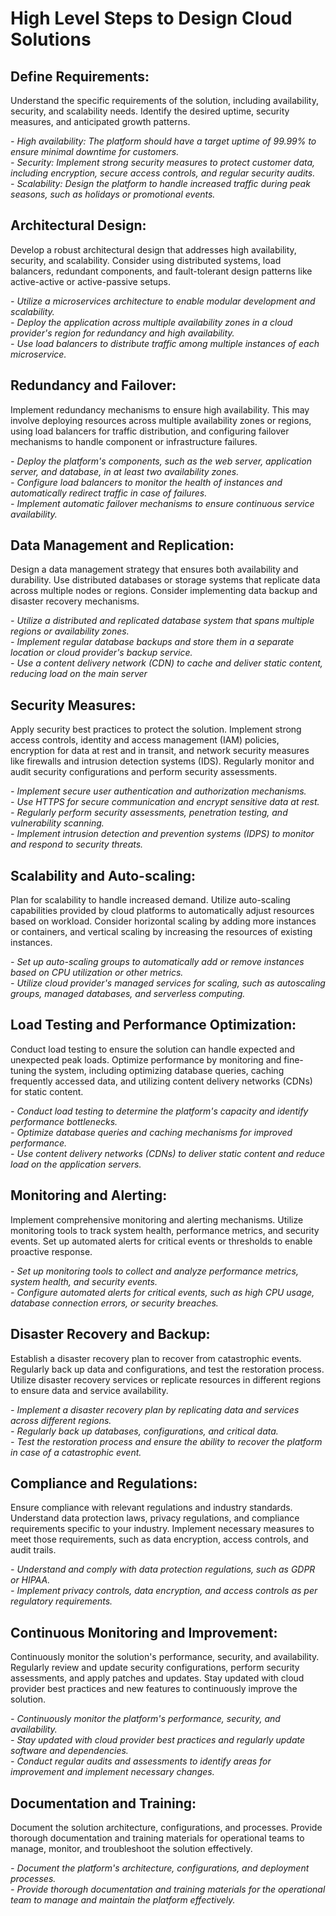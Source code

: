 # High Level Steps to Design Cloud Solutions
    
## Define Requirements: 
Understand the specific requirements of the solution, including availability, security, and scalability needs. Identify the desired uptime, security measures, and anticipated growth patterns.  

   *- High availability: The platform should have a target uptime of 99.99% to ensure minimal downtime for customers.  
    - Security: Implement strong security measures to protect customer data, including encryption, secure access controls, and regular security audits.  
    - Scalability: Design the platform to handle increased traffic during peak seasons, such as holidays or promotional events.*  

## Architectural Design: 
Develop a robust architectural design that addresses high availability, security, and scalability. Consider using distributed systems, load balancers, redundant components, and fault-tolerant design patterns like active-active or active-passive setups.  

   *- Utilize a microservices architecture to enable modular development and scalability.  
    - Deploy the application across multiple availability zones in a cloud provider's region for redundancy and high availability.  
    - Use load balancers to distribute traffic among multiple instances of each microservice.*  
    
## Redundancy and Failover: 
Implement redundancy mechanisms to ensure high availability. This may involve deploying resources across multiple availability zones or regions, using load balancers for traffic distribution, and configuring failover mechanisms to handle component or infrastructure failures.  

   *- Deploy the platform's components, such as the web server, application server, and database, in at least two availability zones.  
    - Configure load balancers to monitor the health of instances and automatically redirect traffic in case of failures.  
    - Implement automatic failover mechanisms to ensure continuous service availability.*  

## Data Management and Replication: 
Design a data management strategy that ensures both availability and durability. Use distributed databases or storage systems that replicate data across multiple nodes or regions. Consider implementing data backup and disaster recovery mechanisms.  

   *- Utilize a distributed and replicated database system that spans multiple regions or availability zones.  
    - Implement regular database backups and store them in a separate location or cloud provider's backup service.  
    - Use a content delivery network (CDN) to cache and deliver static content, reducing load on the main server*  

## Security Measures: 
Apply security best practices to protect the solution. Implement strong access controls, identity and access management (IAM) policies, encryption for data at rest and in transit, and network security measures like firewalls and intrusion detection systems (IDS). Regularly monitor and audit security configurations and perform security assessments. 

   *- Implement secure user authentication and authorization mechanisms.  
    - Use HTTPS for secure communication and encrypt sensitive data at rest.  
    - Regularly perform security assessments, penetration testing, and vulnerability scanning.  
    - Implement intrusion detection and prevention systems (IDPS) to monitor and respond to security threats.*  

## Scalability and Auto-scaling: 
Plan for scalability to handle increased demand. Utilize auto-scaling capabilities provided by cloud platforms to automatically adjust resources based on workload. Consider horizontal scaling by adding more instances or containers, and vertical scaling by increasing the resources of existing instances.  

   *- Set up auto-scaling groups to automatically add or remove instances based on CPU utilization or other metrics.  
    - Utilize cloud provider's managed services for scaling, such as autoscaling groups, managed databases, and serverless computing.*  

## Load Testing and Performance Optimization: 
Conduct load testing to ensure the solution can handle expected and unexpected peak loads. Optimize performance by monitoring and fine-tuning the system, including optimizing database queries, caching frequently accessed data, and utilizing content delivery networks (CDNs) for static content.  

   *- Conduct load testing to determine the platform's capacity and identify performance bottlenecks.  
    - Optimize database queries and caching mechanisms for improved performance.  
    - Use content delivery networks (CDNs) to deliver static content and reduce load on the application servers.*  

## Monitoring and Alerting: 
Implement comprehensive monitoring and alerting mechanisms. Utilize monitoring tools to track system health, performance metrics, and security events. Set up automated alerts for critical events or thresholds to enable proactive response.  

   *- Set up monitoring tools to collect and analyze performance metrics, system health, and security events.  
    - Configure automated alerts for critical events, such as high CPU usage, database connection errors, or security breaches.*  

## Disaster Recovery and Backup: 
Establish a disaster recovery plan to recover from catastrophic events. Regularly back up data and configurations, and test the restoration process. Utilize disaster recovery services or replicate resources in different regions to ensure data and service availability.  

   *- Implement a disaster recovery plan by replicating data and services across different regions.  
    - Regularly back up databases, configurations, and critical data.  
    - Test the restoration process and ensure the ability to recover the platform in case of a catastrophic event.*  

## Compliance and Regulations: 
Ensure compliance with relevant regulations and industry standards. Understand data protection laws, privacy regulations, and compliance requirements specific to your industry. Implement necessary measures to meet those requirements, such as data encryption, access controls, and audit trails.  

   *- Understand and comply with data protection regulations, such as GDPR or HIPAA.  
    - Implement privacy controls, data encryption, and access controls as per regulatory requirements.*  

## Continuous Monitoring and Improvement: 
Continuously monitor the solution's performance, security, and availability. Regularly review and update security configurations, perform security assessments, and apply patches and updates. Stay updated with cloud provider best practices and new features to continuously improve the solution.  

   *- Continuously monitor the platform's performance, security, and availability.  
    - Stay updated with cloud provider best practices and regularly update software and dependencies.  
    - Conduct regular audits and assessments to identify areas for improvement and implement necessary changes.*  

## Documentation and Training:
Document the solution architecture, configurations, and processes. Provide thorough documentation and training materials for operational teams to manage, monitor, and troubleshoot the solution effectively.

   *- Document the platform's architecture, configurations, and deployment processes.  
    - Provide thorough documentation and training materials for the operational team to manage and maintain the platform effectively.*  
